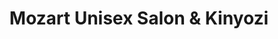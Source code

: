 ---
title: "Mozart Unisex Salon & Kinyozi"
url: /mombasa/mozart-unisex-salon-and-kinyozi/
shop: beauty
---